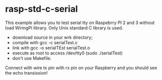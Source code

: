 # rasp-std-c-serial

This example allows you to test serial tty on Raspebrry PI 2 and 3 without load WiringPi library. Only Unix standard C library is used.

- download source in your wrk directory;
- compile with gcc -c serialTest.c
- link with gcc -o serialTEst serialTest.o
- execute as root to access /dev/tty0 (sudo ./serialTest)
- don't use Makefile.

Connect with wire tx pin with rx pin on your Raspberry and you should see the echo transission!
